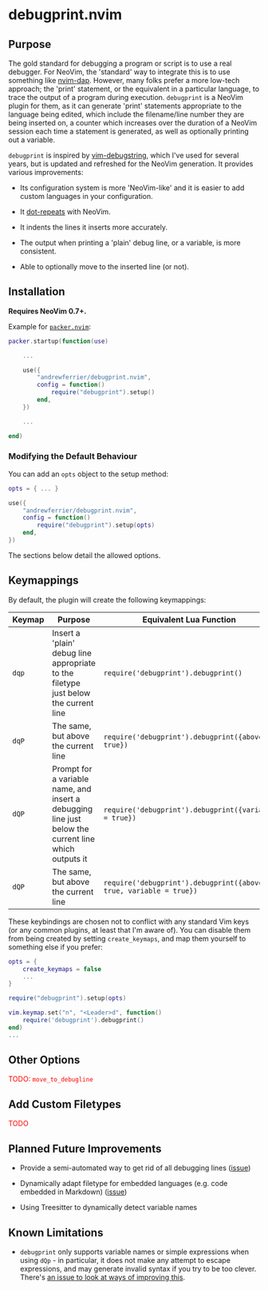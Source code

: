 # debugprint.nvim

## Purpose

The gold standard for debugging a program or script is to use a real debugger.
For NeoVim, the 'standard' way to integrate this is to use something like
[nvim-dap](https://github.com/mfussenegger/nvim-dap). However, many folks prefer
a more low-tech approach; the 'print' statement, or the equivalent in a
particular language, to trace the output of a program during execution.
`debugprint` is a NeoVim plugin for them, as it can generate 'print' statements
appropriate to the language being edited, which include the filename/line number
they are being inserted on, a counter which increases over the duration of a
NeoVim session each time a statement is generated, as well as optionally
printing out a variable.

`debugprint` is inspired by
[vim-debugstring](https://github.com/bergercookie/vim-debugstring), which I've
used for several years, but is updated and refreshed for the NeoVim generation.
It provides various improvements:

*   Its configuration system is more 'NeoVim-like' and it is easier to add custom
    languages in your configuration.

*   It [dot-repeats](https://jovicailic.org/2018/03/vim-the-dot-command/) with NeoVim.

*   It indents the lines it inserts more accurately.

*   The output when printing a 'plain' debug line, or a variable, is more
    consistent.

*   Able to optionally move to the inserted line (or not).

## Installation

**Requires NeoVim 0.7+.**

Example for [`packer.nvim`](https://github.com/wbthomason/packer.nvim):

```lua
packer.startup(function(use)

    ...

    use({
        "andrewferrier/debugprint.nvim",
        config = function()
            require("debugprint").setup()
        end,
    })

    ...

end)
```

### Modifying the Default Behaviour

You can add an `opts` object to the setup method:

```lua
opts = { ... }

use({
    "andrewferrier/debugprint.nvim",
    config = function()
        require("debugprint").setup(opts)
    end,
})
```

The sections below detail the allowed options.

## Keymappings

By default, the plugin will create the following keymappings:

| Keymap | Purpose                                                                                              | Equivalent Lua Function                                             |
| ------ | ---------------------------------------------------------------------------------------------------- | ------------------------------------------------------------------- |
| `dqp`  | Insert a 'plain' debug line appropriate to the filetype just below the current line                  | `require('debugprint').debugprint()`                                |
| `dqP`  | The same, but above the current line                                                                 | `require('debugprint').debugprint({above = true})`                  |
| `dQP`  | Prompt for a variable name, and insert a debugging line just below the current line which outputs it | `require('debugprint').debugprint({variable = true})`               |
| `dQP`  | The same, but above the current line                                                                 | `require('debugprint').debugprint({above = true, variable = true})` |

These keybindings are chosen not to conflict with any standard Vim keys (or any
common plugins, at least that I'm aware of). You can disable them from being
created by setting `create_keymaps`, and map them yourself to something else if
you prefer:

```lua
opts = {
    create_keymaps = false
    ...
}

require("debugprint").setup(opts)

vim.keymap.set("n", "<Leader>d", function()
    require('debugprint').debugprint()
end)
...
```

## Other Options

<span style="color:red">TODO: `move_to_debugline`</span>

## Add Custom Filetypes

<span style="color:red">TODO</span>

## Planned Future Improvements

*   Provide a semi-automated way to get rid of all debugging lines
    ([issue](https://github.com/andrewferrier/debugprint.nvim/issues/14))

*   Dynamically adapt filetype for embedded languages (e.g. code embedded in
    Markdown)
    ([issue](https://github.com/andrewferrier/debugprint.nvim/issues/9))

*   Using Treesitter to dynamically detect variable names

## Known Limitations

*   `debugprint` only supports variable names or simple expressions when
    using `dQp` - in particular, it does not make any attempt to escape
    expressions, and may generate invalid syntax if you try to be too clever.
    There's [an issue to look at ways of improving
    this](https://github.com/andrewferrier/debugprint.nvim/issues/20).
